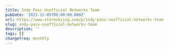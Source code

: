 ```yaml
---
title: Indy Pass Unofficial Networks Team
pubDate: '2023-12-05T00:00:00.000Z'
url: https://www.stormskiing.com/p/indy-pass-unofficial-networks-team
slug: indy-pass-unofficial-networks-team
description: ''
tags: []
changefreq: monthly
---
```


<!-- Add post content below -->
